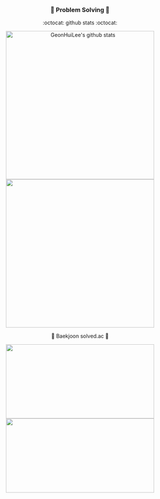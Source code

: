 <div align = "center">
<br>
 
### :muscle: Problem Solving :muscle:
:octocat: github stats :octocat:
 
<a href="https://github.com/GeonHui2"><img align="center" style="width :400px" src="https://github-readme-stats.vercel.app/api?username=GeonHui2&bg_color=30,e96443,904e95&title_color=fff&text_color=fff&include_all_commits=true&show_icons=true&theme=gradient&hide=issues&hide_border=true&count_private=true&line_height=27&border_radius=15" alt="GeonHuiLee's github stats"/></a>
<a href="https://github.com/GeonHui2"><img align="center" style="width :400px" src="https://github-readme-stats.vercel.app/api/top-langs/?username=GeonHui2&layout=compact&bg_color=30,e96443,904e95&title_color=fff&hide=css,scss,HTML&text_color=fff&hide_border=true&card_width=400px&border_radius=15"/></a>
 
:1st_place_medal: Baekjoon solved.ac :1st_place_medal:
 
<a href="https://github.com/GeonHui2"><img align="center" style="height:200px; width :400px" src="http://mazassumnida.wtf/api/v2/generate_badge?boj=022686s"/></a>
<a href="https://github.com/GeonHui2"> <img align="center" style="height:200px; width :400px" src="http://mazandi.herokuapp.com/api?handle=022686s&theme=warm"/> 
 
</div>
